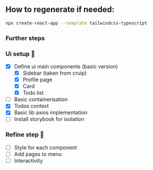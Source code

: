 
## How to regenerate if needed:
```bash
npx create-react-app --template tailwindcss-typescript
```

### Further steps

### Ui setup 🌱
- [x] Define ui main components (basic version)
  - [x] Sidebar (taken from cruip)
  - [x] Profile page 
  - [x] Card
  - [x] Todo list

- [ ] Basic containerisation
- [x] Todos context
- [x] Basic lib axios implementation
- [ ] Install storybook for isolation

### Refine step 💅
- [ ] Style for each component
- [ ] Add pages to menu 
- [ ] Interactivity
